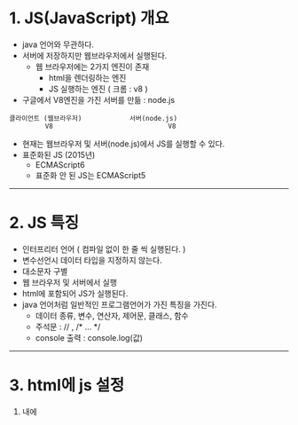 # 1. JS(JavaScript) 개요

- java 언어와 무관하다.
- 서버에 저장하지만 웹브라우저에서 실행된다.
    - 웹 브라우저에는 2가지 엔진이 존재
        - html을 렌더링하는 엔진
        - JS 실행하는 엔진 ( 크롬 : v8 )
- 구글에서 V8엔진을 가진 서버를 만듦 : node.js

```
클라이언트 (웹브라우저)            서버(node.js)
         V8                             V8             
```

- 현재는 웹브라우저 및 서버(node.js)에서 JS를 실행할 수 있다.
- 표준화된 JS (2015년)
    - ECMAScript6
    - 표준화 안 된 JS는 ECMAScript5

---

# 2. JS 특징

- 인터프리터 언어 ( 컴파일 없이 한 줄 씩 실행된다. )
- 변수선언시 데이터 타입을 지정하지 않는다.
- 대소문자 구별
- 웹 브라우저 및 서버에서 실행
- html에 포함되어 JS가 실행된다.
- java 언어처럼 일반적인 프로그램언어가 가진 특징을 가진다.
    - 데이터 종류, 변수, 연산자, 제어문, 클래스, 함수
    - 주석문 :  // ,  /* … */
    - console 출력 : console.log(값)

---

# 3.  html에 js 설정

1) <head> 내에 <script> 설정

```
<head>
			 <script> 
			 // JS코드...
			 </script> 
</head>
```

2) <body> 내에 <script> 설정

```
<body>
			// html 태그
			 <script> 
			// JS코드...
			 </script> 
</body>
```

3) 외부파일로 설정 

- <head> 내에 <script>로 참조

```
<head>
			 <script src="test.js"> </script> 
</head>
```

---

# 4. 식별자 ( identifier )

: js 코드내의 단어의 개념

- 대소문자 구병
- 첫글자는 반드시 영문자 또는 _, $ 만 지정 가능
- 시스템 정의 식별자(예약어), 사용자 정의 식별자 사용
    - 변수명 : 모두 소문자 권장
    - 상수명 : 모두 대문자 권장
    - 함수명 : 모두 소문자 권장
    - 클래스명 : 첫글자 대문자

---

# 5. 데이터 종류

## 1) 기본 데이터형

- **수치 데이터** : 정수와 실수
    - Number 객체
      
- **문자 데이터** : 문자와 문자열 포함
    - String 객체
    - 홑따옴표/쌍따옴표 구분 X
      
- **논리 데이터** : 참/거짓
    - Boolean 객체 : true/false
    - false 로 처리되는 값
        - 0, “”, null, undefined, NaN
    - 주로 조건문 및 논리연산자에 사용
      
- **undefined** : 변수가 선언후 초기화 안 된 상태
    - Object 객체
      
- **null** : 변수 초기화 된 상태지만 값 없는 상태
    - Object 객체
      
- **NaN** : Not a Number
    - Number 객체
    - 일반적으로 숫자가 아닌 문자열을 수치형으로 변경할 때 발생할 수 있다.
        - 예 > “10”   ⇒   Number.parseInt(”10”)      ⇒   10
            
                   “민지” ⇒   ~~Number.parseInt(”민지”)~~   ⇒   NaN 발생
            


## 2) 참조 데이터형

- **배열** (객체)   :  [  값1, 값2, …  ]
- **JSON (**객체) :  JSON ( JavaScript Object Notation )
    - **{key : value} 형식** ⇒ `{ name: "홍길동", age: 10 }`
- **함수** (function) (객체) : 자바의 메서드 기능
    
    ```
    function 함수명(변수, ...){
    						// 문장
    						return 값;
    }
    ```
    
    - JS의 함수는 데이터로 처리된다.
    - 변수에 저장
    - 리턴값으로 사용
    - 함수 호출시 인자값으로사용
    - 위 3가지 특징을 갖는 함수(객체)를 일급객체(first-class)라 부른다.
        - 일급객체 언어 : JS, Python, 자바(람다)
        
- **클래스** (class) :
    
    ```
    class 클래스명 {
    		// 생성자
    		// 메서드
    }
    new 클래스명();
    ```
    
![image (2)](https://github.com/user-attachments/assets/70a5a71d-6e3a-44d8-ac92-297204506047)

    

---

# 6. **typeof 연산자**

: 데이터 타입을 확인

- `typeof new Cat()   // Cat object`
- `typeof 3.14   // number`

---

# 7. 변수 ( Variable )

: **데이터 저장**

## 1) JS 변수 특징

- **데이터형을 지정하지 않는다.**
    - 임의의 변수에 데이터타입을 제한하지 않기에 하나의 변수에 모든 데이터값을 저장할 수 있다.
    - 간편하지만 개발자 입장에서는 좋지 않음
        - 이를 해결하기 위해 타입스크립트 등장

## 2) 문법 2가지

1. **var 키워드** 
    - OLD 버전
    
    ```
    var 변수명;      // 변수선언, undefined 저장됨
    변수명 = 값;     // 변수 초기화
    var 변수명 = 값; // 변수 선언 및 초기화
    ```
    
    - 특징
        1. **변수 중복가능**
        2. **함수 스코프**를 따른다.
            - 함수에서 사용하는 {}안에서 선언한 것은 밖에서는 사용 불가
            - 함수 제외한 if, for 문 등의 {}는 상관없음
    
2. **let 키워드  (권장**)
    - ES6
    
    ```
    let 변수명;      // 변수선언, undefined 저장됨
    변수명 = 값;     // 변수 초기화
    let 변수명 = 값; // 변수 선언 및 초기화
    ```
    
    - 특징
        1. **변수 중복 불가능**
        2. **블럭 스코프**를 따른다.
            - 모든 {} 안에서 선언한 것은 밖에서 사용 불가

---

# 7. 기본형 변수 vs 참조형 변수

## 1) 기본형 변수

: 기본형 데이터를 저장하는 변수

- `let n = 10;`
- **call by value**
    - 값을 전달하기에 기존 변수에 다른 영향이 가지 않는다.

## 2) 참조형 변수

: 참조형 데이터를 저장하는 변수

- `let n2= [10,20,30];`
- **call by reference**
    - 값이 저장된 주소를 전달한다.
    - 따라서 값 변경등이 일어나면 기존의 변수에도 영향이 갈 수 있다.

---

# 8. 상수

: `const 상수명 = 값;`

- **값 변경 불가**
- **상수명 중복 불가**
- **블럭 스코프**를 따른다.
- Front-end 프레임워크 ( React.js (facebook), Vue.js, Angular (google) ) 에서 매우 자주 사용된다.

`주의할 점`

```jsx
// 상수 주의할 점
      const m = [10, 20, 30]; // m에는 배열의 주소가 저장되어 있음
      m[0] = 100; // 그래서 그 주소의 요소값은 변경 가능
      console.log(m);

      m = [100, 200, 300]; // m에 새로운 주소값을 넣었기에Assignment to constant variable 오류 발생 
      // console.log(m);
```

---
# 9. 연산자

- **산술연산자**
    - +
    - -
    - *
    - / : 소수점까지 출력
    - % : 나머지

⇒ 문자열로 된 숫자와의 연산이 가능하다. (  +  제외)

- **+ 로는 문자열로 합해진다.**

```jsx
      console.log("10" + 3); // 103
      console.log(Number.parseInt("10") + 3); // 13
      console.log("10"  -3); // 7
      console.log("10" * 3); // 30
      console.log("10" / 3); // 3.3333333333333335
      console.log("10" % 3); // 1
```

- **대입연산자**
    - =
    - +=
    - -=
    - *=
    - /=
    - %=

- **비교연산자**
    - a == b  |  a ! =  b
    - a > b  |  a >= b
    - a < b  | a <= b
    - **a === b**
        - **`값과 데이터 타입`까지 비교**, identical 연산자
        
        ```jsx
              console.log("10" == 10);  // true
              console.log("10" === 10); // false
        ```
        
        - **`undefined` 비교할 떄는 반드시 === 연산자를 사용**
        
        ```jsx
              let v = undefined;
              console.log(v == undefined); // true
              console.log(v === undefined); // true
        
              let v2 = null;
              console.log(v2 == undefined); // true
              console.log(v2 === undefined); // false
        ```
        
        - 실제값이 null일떄도 undefined와 == 비교를 하면 true 값이 나오기에 === 연산자를 사용해야 한다.
    - **a ! == b**
    
- **논리연산자**
    - && (and)
    - || (or)
    - ! (not)

⇒ JS 에서는 **true/false 가 아닌 임의의 값도 논리값으로 사용**될 수 있다.

- **`false`로 사용되는 5가지의 값**
    - 0,””, null, undefined, NaN

⇒ **A && B** :  중요 ( 리액트에서 자주 사용됨 )

- A가 참이면 B가 반환
- A가 거짓이면 A가 반환

```jsx
console.log(10 && "홍길동"); // 홍길동
console.log(0 && "홍길동");  // 0
```

**A || B**

- A 가 참이면 A 가 반환
- A 가 거짓이면 B 가 반환

**!A**

- A의 반대 반환 ( true ↔ false)

- **증감연산자**
    - ++n  : 전치 증가
    - n++  : 후치 증가
    - - - n  : 전치 감소
    - n - -  : 후치 감소
    
    ```jsx
          let n = 10;
          console.log(n++); // 10
          console.log(++n); // 12
    
          console.log(n--); // 12
          console.log(--n); //10
    
          let n2 = 10;
          let result = ++n2; // 11
          console.log(result, n2); // 11, 11
    
          let n3 = 10;
          let result2 = n3++; // 10
          console.log(result2, n3); // 10, 11
    ```
    

- 3항 연산자
    - (조건식) ? 참 : 거짓;
        
        `100 > 102 ? "O" : "X”`
        

---
# 10. 문장

## 실행문

- 순차문
- 제어문
    - **조건문  ( if문, if ~ else문, 다중 if문, switch문 )**
        
        ```jsx
              // 1. 단일if문
              if (3 > 2) {
                console.log("true");
              }
        
              console.log("=================");
        
              // 2. if ~ else 문
              if (3 > 20) {
                console.log("true");
              } else {
                console.log("false");
              }
        
              console.log("=================");
        
              // 3. 다중 if문
              let num = 90;
              let grade;
              if (num >= 90) {
                grade = "A";
              } else if (num >= 80) {
                grade = "B";
              } else {
                grade = "C";
              }
              console.log("학점 : ", grade);
        
              console.log("=================");
        
              // 동적으로 값 입력받기
              let num2 = prompt("점수입력");
              num2 = Number.parseInt(num2);
              let grade2;
              if (num2 >= 90) {
                grade2 = "A";
              } else if (num2 >= 80) {
                grade2 = "B";
              } else {
                grade2 = "C";
              }
              console.log("학점 : ", grade2);
              console.log("=================");
        
              // 4. switch문
              let x = "100";
              switch (
                x // 스위치문은 값과 데이터 타입을 같이 비교한다.
              ) {
                case 10:
                  console.log("10");
                  break;
                case 100: {
                  console.log("100");
                  break;
                }
                default:
                  console.log("default");
                  break;
              }
        ```
        
    - **반복문 ( for문, while문 , do ~ while문, foreach 문 )**
        
        ```jsx
              // 1. for문
              for (let i = 0; i < 5; i++) {
                console.log(i);
              }
              console.log("================");
              //2. while문
              let n = 0;
              while (n < 5) {
                n++;
              }
              console.log(n);
              console.log("================");
              // 3. do ~ while문
              let n2 = 1;
              do {
                n2++;
                console.log(n2);
              } while (n2 < 6);
        
              console.log("================");
              
              //4.breka, continue문
              let i = 0;
              for (i = 0; i < 5; i++) {
                if (i == 2) continue;
                if (i == 4) break;
                console.log(i);
              }
        ```
        

## 비실행문

- 주석문 : //, /* … */

---

# 11. 객체종류

## 1) 데이터 관련 객체

### **문자열 객체 ( String )**

https://developer.mozilla.org/ko/docs/Web/JavaScript/Reference/Global_Objects/String

- **`문자열 속성 및 메서드`**
    - **문자열 길이 : lenght 속성**
        
        ```jsx
        let s = "HeLLO";
        
        console.log("1. 문자열 길이 : ", s.length); // 5
        ```
        
    - **문자열 연결 : concat()**
        
        ```jsx
         console.log("3. 문자열 연결 : ", s.concat("!!!")); // HeLLO!!!
         console.log("3. 문자열 연결 : ", s.concat("!!", "~~~")); // HeLLO!!~~~
        ```
        
    - **특정 문자 얻기 : charAt()**
        
        ```jsx
        console.log("2. 특정 문자 얻기 : ", s.charAt(0)); // H
        ```
        
    - **특정 문자 위치 얻기 : indexOf()**
        
        ```jsx
        console.log("4. 특정 문자 위치 얻기: ", s.indexOf("e")); // 1
              console.log("4. 특정 문자 위치 얻기: ", s.indexOf("a")); // 없으면 -1
        ```
        
    - **부분열 :  substring(start, end)  / substr( start, len )**
        
        ```jsx
        console.log("5. 부분열 ", s.substring(0, 4)); //  start, end  //  HeLL
              console.log("5. 부분열 ", s.substr(0, 4)); // start, len // HeLL
        ```
        
    - **소문자 / 대문자 : toLowerCase() / toUpperCase()**
        
        ```jsx
        console.log("6. 소문자 ", s.toLowerCase()); // hello
        console.log("7. 대문자 ", s.toUpperCase());
        
        ```
        
    - **특정값 시작여부 / 종료여부 : startsWith()  /  endsWith()**
        
        ```jsx
        console.log("8. 특정값 시작여부 ", s.startsWith("H")); //  true
              console.log("9. 특정값 종료여부 ", s.endsWith("a")); // false
              console.log("9. 특정값 종료여부 ", s.endsWith("l", 4)); // 문자열 4개(HeLl)의 종료가 l인지 확인 => false
        
        ```
        
    - **특정값 포함 여부 : includes()**
        
        ```jsx
        console.log("10. 특정값 포함 여부 : ", s.includes("e")); // true
        ```
        
    - **치환 :  replace()  /  replaceAll()**
        
        ```jsx
          console.log("11. 치환 : ", s.replace("H", "h")); // heLlO
              console.log("11. 치환 ALL : ", s.replaceAll("L", "l")); // HellO
        ```
        
    - **공백제거 : trim()  /  trimStart()  /  trimEnd()**
        
        ```jsx
         let s2 = "      world     ";
              console.log("12. 공백제거(양쪽) : ", s2.trim()); // world
              console.log("12. 공백제거(왼쪽) : ", s2.trimStart()); // world
              console.log("12. 공백제거(오른쪽) : ", s2.trimEnd()); //        world
        
              console.log("12. 공백제거후 길이 :", s2.trim().length); // 5
        ```
        
    - **구분자로 분리 : split()**
        
        ```jsx
         let s3 = "홍길동/이순신/유관순";
              let result_arr = s3.split("/");
              console.log("13. 구분자로 분리 : ", result_arr, result_arr[0]); // (3) ['홍길동', '이순신', '유관순']0: "홍길동"1: "이순신"2: "유관순"length: 3[[Prototype]]: Array(0) 홍길동
        ```
        
    - **문자열 반복 : repeat()**
        
        ```jsx
        let s4 = "hello";
              console.log("14.문자열 반복 : ", s4.repeat(2)); //hellohello
        ```
        
    - **문자열 길이만큼 채우기 : padStart() /  padEnd()**
        
        ```jsx
        let s5 = "홍길동";
              console.log("15. LPAD : ", s5.padStart(10, "*")); // *******홍길동
              console.log("16. RPAD : ", s5.padEnd(10, "*")); // 홍길동*******
        ```
        
    - **이스케이프 문자**
        
        ```jsx
              // aaa"bbb
              console.log("aaa'bbb"); // aaa'bbb
              console.log("aaa\tbbb"); // aaa	bbb
              console.log("aaa\nbbb"); // aaa
              // bbb
              console.log("aaa\\nbbb"); // aaa\nbbb
        ```
        

### **수치 객체 ( Number )**

https://developer.mozilla.org/ko/docs/Web/JavaScript/Reference/Global_Objects/Number

- **`수치 속성 및 메서드`**
    - **최대값 / 최소값  :  MAX_VALUE / MIN_VALUE**
        
        ```jsx
         // 1. 수치 데이터 생성 방벙
              let n = 100;
              let n2 = Number(100);
              let n3 = new Number(100);
        
              console.log(n, n2, n3); // 100 100 Number {100}
        
              // 속성 및 메서드
              console.log("1. 최대값 : ", Number.MAX_VALUE); // 1.7976931348623157e+308
              console.log("2. 최소값 : ", Number.MIN_VALUE); // 5e-324
        ```
        
    - **문자열로 변경  :  toString()**
        
        ```jsx
         let n4 = 10;
              console.log("3. 문자열로 변경(10진수) : ", n4.toString()); // 10
              console.log("3. 문자열로 변경(2진수) : ", n4.toString(2)); // 1010
              console.log("3. 문자열로 변경(8진수) : ", n4.toString(8)); // 12
              console.log("3. 문자열로 변경(16진수) : ", n4.toString(16)); // a
        ```
        
    - **문자열로 고정 소수점 표기법  :  toFixed()**
        
        ```jsx
         let n5 = 3.141586;
              console.log("4. 문자열로 고정 소수점 표기법 : ", n5.toFixed()); //  3
              console.log("4. 문자열로 고정 소수점 표기법 : ", n5.toFixed(2)); // 3.14
              console.log("4. 문자열로 고정 소수점 표기법 : ", n5.toFixed(4)); // 3.1416 => 반올림됨
        ```
        
    - **NaN 여부  :  isNaN()**
        
        ```jsx
              console.log("5. NaN 이냐 : ", Number.isNaN(NaN)); // true
              console.log("5. NaN 이냐 : ", Number.isNaN(null)); // false
              console.log("5. NaN 이냐 : ", Number.isNaN(undefined)); // false
              console.log("5. NaN 이냐 : ", Number.isNaN("홍길동")); // false
              console.log("5. NaN 이냐 : ", Number.isNaN(10)); // false
        
        ```
        
    - **정수 여부  :  isInteger()**
        
        ```jsx
                   console.log("6. 정수인가? :  ", Number.isInteger(NaN)); //  false
              console.log("6. 정수인가? :  ", Number.isInteger(null)); //  false
              console.log("6. 정수인가? :  ", Number.isInteger(undefined)); //  false
              console.log("6. 정수인가? :  ", Number.isInteger(10)); // true
              console.log("6. 정수인가? :  ", Number.isInteger(3.14)); //  false
              console.log("6. 정수인가? :  ", Number.isInteger(-10)); // true
              console.log("6. 정수인가? :  ", Number.isInteger("10")); //  false
        ```
        
    - **문자열을 정수/실수로 변환   :  parseInt()  /   parseFloat()**
        
        ```jsx
        // "10" -> 10
              console.log("7. 문자열을 정수로 반환 : ", Number.parseInt("10") + 10); // 20
        
              // "3.14" -> 3.14
              console.log("8. 문자열을 실수로 반환 : ", Number.parseFloat("3.14") + 10); //  13.14
        ```
        

### **날짜 객체 ( Date )**

https://developer.mozilla.org/ko/docs/Web/JavaScript/Reference/Global_Objects/Date

- **`날짜 생성 및 메서드`**
    - **날짜 데이터 생성**
        
        ```jsx
          // 날짜 데이터 생성 방법
              let d = new Date(); // 객체로 반환
              let d2 = Date(); // 문자열
              let d3 = Date.now();
              console.log(d); // Thu Dec 19 2024 14:17:44 GMT+0900 (한국 표준시)
              console.log(d2); // Thu Dec 19 2024 14:17:44 GMT+0900 (한국 표준시)
              console.log(d3); // 1970/0101/00:00:00 ~ 현재시간 까지 시간을 밀리세컨즈로 반환 : 1734585505861
        ```
        
    - **toString()**
        
        ```jsx
         console.log("1. toString() : ", d.toString()); // Thu Dec 19 2024 14:23:08 GMT+0900 (한국 표준시)
              console.log("2. toDateString() : ", d.toDateString()); // Thu Dec 19 2024
              console.log("3. toISOString() : ", d.toISOString()); // 2024-12-19T05:22:57.377Z
              console.log("3. toISOString() : ", d.toISOString().slice(0, 10)); //  2024-12-19
        ```
        
    - **날짜 및 시간 데이터 얻기**
        
        ```jsx
         console.log("4. getFullYear()", d.getFullYear()); //2024
              console.log("5. getMonth() :", d.getMonth() + 1); // 12
              console.log("6. getDate() : ", d.getDate()); // 19
              console.log("7. getMinutes() : ", d.getMinutes()); // 36
        ```
        

### **Boolean 객체**

https://developer.mozilla.org/ko/docs/Web/JavaScript/Reference/Global_Objects/Boolean

```jsx
      // 불린 객체 생성 방법

      // false로 처리되는 값
      let b1 = new Boolean(0); // 객체가 나옴
      let b2 = Boolean("");
      let b3 = Boolean(null);
      let b4 = Boolean(undefined);
      let b5 = Boolean(NaN);
      console.log(b1, b1.valueOf(), b1.toString()); // Boolean {false} false 'false'
      console.log(b2, b3, b4, b5); // false false false false

      if (b1.toString()) {
        // 문자열이 들어가기에 false 아님
        console.log("AAA"); //AAA
      }

      if (b1.valueOf()) {
        // false 임
        console.log("BBB");
      }

      // true 처리되는 값
      let v = Boolean(10);
      let v2 = Boolean("aaa");
      let v3 = Boolean([]);
      let v4 = Boolean({});
      console.log(v, v2, v3, v4); // true true true true
```

### **배열 객체 ( Array )**

https://developer.mozilla.org/ko/docs/Web/JavaScript/Reference/Global_Objects/Array

- 자바의 ArrayList와 유사하다.
- 배열의 크기 변경이 가능하고, 저장되는 데이터 타입 무관
- **`배열 메서드`**
    - **map 함수**
        
        : 배열 안의 요소들을 가공할 떄 사용하는 함수
        
        ```jsx
              let y = ["hello", "world", "happy"];
              let result4 = y.map((item, index, array) => {
                return item.toUpperCase();
              });
              console.log(result4);  // ['HELLO', 'WORLD', 'HAPPY']
        ```
        
    - **filter 함수**
        
        : 배열 안의 요소들 중 조건에 일치하는 값을 찾을 때 사용하는 함수
        
        ```jsx
        let x2 = [10, 11, 20, 21, 30, 31];
              let result3 = x2.filter((ele, index, array) => {
                return ele % 2 == 0; // 짝수인 값만 반환
              });
              console.log("짝수만 : ", result3); // [10, 20, 30] => 배열로 반환됨
        ```
        
    - **split 함수**
        
        : 문자열을 구분자 기준으로 나누어 배열로 반환하는 함수
        
        ```jsx
         let y3 = "hello World !!";
         console.log(y3.split(" ")); // ['hello', 'World', '!!']
        ```
        
    - **join 함수**
        
        : 배열 안의 값들을 하나의 문자열로 합치는 함수
        
        - 구분자를 지정해서 합칠 수 있다.
        
        ```jsx
        let y2 = ["hello", 2, "happy"];
        let result5 = y2.join(" "); // 구분자 공백하나 지정함
        console.log(result5); // hello 2 happy
        ```
        
    - **fill 함수**
        
        : 배열값들을 지정한 값으로 변경(채우기)하는 함수
        
        ```jsx
        let y4 = [1, 2, 3, 4, 5];
        console.log(y4.fill(100)); // [100, 100, 100, 100, 100]
        console.log(y4.fill(99, 2)); // (채울값, 시작인덱스)  [100, 100, 99, 99, 99]
        console.log(y4.fill(88, 0, 3)); // (채울값, 시작인덱스, 끝인덱스)  [88, 88, 88, 99, 99]
        ```
        
    - **Array.from()**
        
        : 배열이 아닌 것을 배열로 만들어 반환
        
        ```jsx
         console.log("8. Arrray.from() ");
              let y6 = "hello";
              console.log(Array.from(y6)); // ['h', 'e', 'l', 'l', 'o']
        
              let result6 = Array.from(y6, (s) => {
                return s.toUpperCase(); // y6 요소들을 한번씩 순회함
              });
              console.log(result6); // ['H', 'E', 'L', 'L', 'O']
        ```
        
    - **Arrray.isArray()**
        
        : 배열인지 아닌지 boolean값으로 반환
        
        ```jsx
        console.log("9. 배열인지 여부 : Arrray.isArray(배열) ");
        console.log(Array.isArray([1, 2, 3])); // true
        console.log(Array.isArray([])); // true
        console.log(Array.isArray("AAA")); // false
        ```
        
    - **spread 연산자**
        
        : `let x = [ …배열 ];`
        
        ```jsx
        let x = [10, 20, 30];
        
              // 1. 배열값 복사
              let copy_x = [...x];
              copy_x[0] = 100;
              console.log(copy_x); // [100, 20, 30]
        
              // 2. 기본배열에 값 추가
              let x2 = [10, 20, 30];
              let new_x2 = [0, ...x2, 40, 50];
              console.log(new_x2); //[0, 10, 20, 30, 40, 50]
        
              // 3. 배열 연결
              let x3 = [10, 20, 30];
              let x4 = [100, 200, 300];
              let result = [...x3, ...x4];
              console.log(result); // [10, 20, 30, 100, 200, 300]
        
              //4. 문자열 --> 배열로 변경
              console.log([..."hello"]); // ['h', 'e', 'l', 'l', 'o']
        ```

### **JSON 객체**

`: { key : value, key : value }`

- value 값은 JS이 모든 데이터형 가능
    
    ```jsx
    // JSON 생성
          let person = {
            name: "홍길동",
            age: 20,
            email: ["a@naver.com", "b@google.com"],
            phone: {
              mobile: "010",
              tel: "051",
            },
    
            // 메서드 (객체 안의 함수)
            setName: function (n) {
              this.name = n;
            },
            getName: function () {
              return this.name;
            },
          };
    ```
    
- 접근은 **.(dot)** 또는 **연관배열** 사용 가능
    - **.(dot)으로 접근**
        
        ```jsx
        person.setName("홍길동");
              console.log(person.getName()); // 홍길동
              console.log(
                person.name,
                person.age,
                person.email,
                person.phone.mobile,
                person.phone.tel
              ); // 홍길동 20 (2) ['a@naver.com', 'b@google.com'] 010 051
        ```
        
    - **연관배열로 접근**
        
        ```jsx
         // 나. ["property의 key"] (연관 배열)
              console.log(
                person["name"],
                person["age"],
                person["email"],
                person["phone"]
              ); // 홍길동 20 (2) ['a@naver.com', 'b@google.com'] {mobile: '010', tel: '051'}
        ```
        
        - **연관배열 특징: 변수로 사용 가능**
            
            ```jsx
             // 연관 배열의 특징은 변수로 사용 가능하다는 점 => 동적으로 필요한 값을 지정가능
                  let xxx = "name";
                  let xxx2 = "age";
                  console.log(person[xxx], person[xxx2]); // 홍길동 2
            ```
            
- value 값 지정시 변수 사용이 가능
    - key와 vlaue로 지정한 변수 이름이 같으면 key만 지정할 수 있다.
        
        ```jsx
        // JSON 생성
              let name = "홍길동";
              let age = 20;
              let email2 = ["a@naver.com", "b@google.com"];
              let phone = {
                mobile: "010",
                tel: "051",
              };
              let person = {
                name, // name: name
                age, //  age: age
                email: email2,
                phone,
              };
              console.log(person.name, person.age); // 홍길동 20
        ```
        
- key 값도 변수로 지정해서 사용 가능
    
    ```jsx
     // JSON 생성
          let name = "홍길동";
          let xxx = "age";
          let yyy = "address";
          let person = {
            name,
            [xxx]: 20,
            // address1 : "서울",
            // address2 : "부산",
            [yyy + "1"]: "서울",
            [yyy + "2"]: "부산",
            email: ["a@naver.com", "b@google.com"],
            phone: {
              mobile: "010",
              tel: "051",
            },
          };
          console.log(person.age, 
                      person.address1, person.address2); // 20 '서울' '부산'
    ```
    
- JSON  < — > 문자열
    - JSON   →  문자열 : `JSON.stringfy(json)`
    - 문자열 →  JSON   : `JSON.parse(str)`
- JSON의 set, get
    - JSON 객체의 메서드에 set, get 키워드를 줘서 속성으로 사용할 수 있다.
    
    ```jsx
          let person = {
            name: "홍길동",
            age: 20,
    
            // set, get을 지정하면 메서드로 동작하지 않고 속성으로 동작된다.
            set setName(n) {
              this.name = n;
            },
    
            get getName() {
              return this.name;
            },
          };
    
          // person.setName("이순신");
          // console.log(person.getName());
    
          // 속성처럼 접근해야 한다.
          person.setName = "이순신";
          console.log(person.getName); // 이순신
    ```

  ### **Object 객체**

- `Object.keys(json)`
    
    : JSON의 key값을 배열로 반환
    
- `Object.values(json)`
    
    : JSON의 value가 value값을 배열로 반환
    
- `Object.entries(json)`
    
    : [key, value] 쌍으로 반환
    

## 2) 웹브라우저 관련 객체 ( Browser Object Model : BOM )

- **Window 객체** : 웹 브라우저의 창(윈도우)를 관리하는 객체 == 전역객체
    - https://developer.mozilla.org/ko/docs/Web/API/Window
- **Screen 객체** : 웹 브라우저의 화면(너비, 높이)를 관리하는 객체
    - https://developer.mozilla.org/en-US/docs/Web/API/Screen
    ![image (6)](https://github.com/user-attachments/assets/232731ee-1363-4ab5-98aa-0f751674b53e)


- **Navigator 객체** : 웹 브라우저를 관리하는 객체
    - https://developer.mozilla.org/ko/docs/Web/API/Navigator
- **History 객체** : 웹 브라우저의  기록(뒤로가기/앞으로 가기)을 관리하는 객체
    - https://developer.mozilla.org/ko/docs/Web/API/History
- **Location 객체** : 웹 브라우저의 URL 항목을 관리하는 객체
    - https://developer.mozilla.org/ko/docs/Web/API/Location

⇒ 특징 : **웹 브라우저를 open하면 5개의 BOM 객체가 자동으로 생성**이 된다.

```jsx
let window = new **Window**();
let screen = new **Screen**();
let navigator = new **Navigator**();
let history = new **History**();
let location = new **Location**();
```

- screen, navigator. history, location은 Window 객체의 속성으로 되어 있다. 따라서  `window.screen` 으로 사용해야 한다.
    - 하지만 Window는 전역객체 이기에 window 속성을 생략할 수 있다.

### 실습

- **window 객체**
    
    부모창에서 현재창 닫기, 자식창 열기&닫기 / 자식창에서 현재창 닫기, 부모창 닫기 구현
    

```jsx
// 부모창
<!DOCTYPE html>
<html lang="en">
  <head>
    <meta charset="UTF-8" />
    <meta name="viewport" content="width=device-width, initial-scale=1.0" />
    <title>window 객체</title>
    <style>
      button {
        font-size: 2rem;
      }
    </style>
    <script>
      console.log(window);

      let childWin;
      function child_open() {
        childWin = window.open(
          "child.html",
          "",
          "left=100,top=100,width=300,height=300"
        );
      }

      function child_close() {
        childWin.close();
      }

      function current_close() {
        window.close();
        // close();
      }
    </script>
  </head>
  <body>
    <button onclick="child_open()">자식창 열기</button> <br />
    <button onclick=" child_close()">자식창 닫기</button> <br />
    <button onclick="current_close()">현재창 닫기</button> <br />
  </body>
</html>

```

```jsx
// 자식창
<!DOCTYPE html>
<html lang="en">
  <head>
    <meta charset="UTF-8" />
    <meta name="viewport" content="width=device-width, initial-scale=1.0" />
    <title>child</title>
  </head>
  <script>
    function current_close() {
      window.close();
    }

    // 자식창을 오픈한 부모 == opener
    function parent_close() {
      opener.close();
    }
  </script>
  <body>
    <h1>자식창</h1>
    <button onclick="current_close()">현재창 닫기</button>
    <button onclick="parent_close()">부모창 닫기</button>
  </body>
</html>
```

## 3) html 문서 관련 객체 ( Document Object Model : DOM )

- **Document 객체**
    
    : html 문서를 관리하는 객체
    
    - 웹 브라우저에서 html문서를 렌더링하면 자동으로 **`DOM 객체`**가 생성된다.
    - `var documnet = new Document();`
        - `documnet` 는 Window 객체의 속성으로 되어있다.

---
# 12. 함수 (function)

## 1) 역할

- 기능 처리 ( 자바의 메서드 역할 담당 )
- JSON객체 또는 클래스안에서 함수가 정의되면 메서드(method)라고 부른다.

## 2) 함수 작성 방법

### 함수 선언식 ( 이름있는 함수 )

- JS 실행전에 생성된다. 따라서 함수정의 전에 호출이 가능하다.

```jsx
function 함수명([변수, ...]){
				문장;
				[return 값;]
}
```

### 함수 표현식 ( 이름없는 함수 )

- 변수명이 함수명 대신 사용된다.
- JS 실행할 때 생성된다. 반드시 함수정의 후 호출이 가능하다.

```jsx
변수명 = function([변수, ...]){
								문장;
								[return 값;]
			};
```

## 3) 함수 특징

- **반드시 호출**해야 된다.
    
    함수가 수행된 이후에는 **호출한 곳으로 돌아온다.**
    
- 호출할 때 인자값을 설정할 수 있고, 돌아올 때는 **리턴값** 하나만 가져올 수 있다.
- **호출할 떄 인자값의 갯수와 파라미터 갯수가 달라도 된다.**
    
    ```jsx
     function fun2(n, n2, n3) {
            console.log(n, n2, n3);
          }
    
    fun2(1, 2, 3, 4); // 1 2 3
    fun2(10); // 10 undefined undefined
    fun2(1, 2); // 1 2 undefined
    ```
    
    - 인자값이 더 적은 경우에 함수의 파라미터 변수에는 undefined 가 저장된다. 이떄, **파라미터에 초기값을 설정(default 파라미터)**할 수 있다.
        
        ```jsx
         function fun2(**n = 10, n2= 20, n3= 30**) {
                console.log(n, n2, n3);
              }
        
        fun2(); // 10 20 30
        fun2(100); // 100 20 30
        fun2(100, 200); // 100 200 30
        ```
        
    - 인자값이 더 많은 경우엔 전달되는 인자값이 소실된다. **소실되는 인자값은 `rest 연산자`를 통해 배열로 전달 받을 수 있다.**
        
        ```jsx
        function fun2(n = 10, n2 = 20, ...n3) {
                console.log(n, n2, n3);
              }
        
        fun2(10, 20, 30, 40, 50); // 10 20 Array(3)
        ```
        
- **인자값으로 배열의 요소를 전달할 때 spread 연산자 사용** 가능하다.
    
    ```jsx
    function fun2(n, n2) {
            console.log(n, n2);
         }
    
    let arr = [10, 20];
    
    // fun2( arr[0], arr[1] );
    **fun2(...arr);**
    ```
    

## 4) 함수 기능에 따른 4가지 형태

### 파라미터 없고 리턴값 없는 형태

```jsx
      // 1. 파라미터 없고 리턴값 없는 형태
      function fun() {
        console.log("fun");
      }

      fun(); // fun

      let fun2 = function () {
        console.log("fun2");
      };

      fun2(); // fun2
```

### 파라미터 있고 리턴값 없는 형태

```jsx
      // 2. 파라미터 있고 리턴값 없는 형태
      function fun3(x) {
        console.log("fun3", x);
      }

      fun3(10); // fun3 10

      let fun4 = function (y1, y2) {
        console.log("fun4", y1, y2);
      };

      fun4(100, 200); // fun4 100 200
```

### 파라미터 없고 리턴값 있는 형태

```jsx
      // 3. 파라미터 없고 리턴값 있는 형태
      function fun5() {
        return "return";
      }

      let return_value1 = fun5();
      console.log(return_value1); // return

      let fun6 = function () {
        return 100;
      };

      let return_value2 = fun6();
      console.log(return_value2); // 100
```

### 파라미터 있고 리턴값 있는 형태

```jsx
	     // 4. 파라미터 있고 리턴값 있는 형태
      function fun7(n) {
        return n * 100;
      }

      let return_value3 = fun7(10);
      console.log("10 * 100 = ", return_value3); // 10 * 100 =  1000

      let fun8 = function (m) {
        return m + "을 받았습니다.";
      };

      let return_value4 = fun8(200);
      console.log(return_value4); // 200을 받았습니다.
```

## 5) JS 함수는 일급객체

: 일급객체의 핵심개념은 **JS의 함수를 `데이터`로 처리한다는 점** 

- 함수를 변수에 저장
    
    ```jsx
          // 가. 함수를 변숭에 저장
          // - 함수 선언식
          function fun() {
            console.log("fun");
          }
          // 위 코드는 내부적으로 var fun = 함수객체;
    
          let x = fun; // 변수 x는 fun 함수와 같은 주소값을 가지게 된다.
          x(); // fun
          // fun();
    
          // - 함수 표현식
    
          let fun2 = function () {
            console.log("fun2");
          };
    
          let x2 = fun2;
          x2(); // fun2
          // fun2();
    ```
    
- 함수를 함수 호출시 인자값으로 넣을 수 있다. ( 예 > 콜백함수 )
    
    ```jsx
          // 나. 함수 호출시 인자값으로 사용할 수 있다.
          function fun() {
            console.log("fun");
          }
    
          let fun2 = function (x) {
            // 파라미터 x변수에 fun함수 주소값 저장
            x(); // fun      => fun함수 호출
            console.log("fun2"); // fun2
          };
    
          fun2(fun); // 인자값으로 함수 전달 => fun() 전달 아님 주의
    
          var fun4 = function () {
            console.log("fun4");
          };
    
          var fun5 = function (y) {
            y();
          };
    
          fun5(fun4); // fun4
    ```
    
- 함수를 리턴값으로 사용할 수 있다. ( 예> 중첩함수 )
    
    ```jsx
          // 다. 함수를 리턴값으로 사용할 수 있다. ( 예> 중첩함수 )
          function fun() {
            console.log("fun");
          }
    
          function fun2() {
            return fun;
          }
    
          let result = fun2();
          result(); // fun\
    
          function fun3() {
            return function () {
              console.log("fun3");
            };
          }
    
          let result2 = fun3();
          result2(); // fun3
    ```
    

---

# 13. arrow 함수 ( ⇒ )

: 함수 선언식 및 표현식 모두 **`arrow 함수`**로 표현한다. 

- 디폴트 파라미터 및 rest 파라미터 다 사용 가능

### 파라미터 없고 리턴값 없는 형태

```jsx
      // 1. 파라미터 없고 리턴값 없는 형태
      function fun() {
        console.log("일반 fun");
      }

      fun(); // 일반 fun

      var fun = () => {
        console.log("arrow fun");
      };

      fun(); //arrow fun
```

### 파라미터 있고 리턴값 없는 형태

```jsx
      // 2. 파라미터 있고 리턴값 없는 형태
      function fun2(x) {
        console.log("일반 fun2", x);
      }

      fun2(10); // 일반 fun2 10

      var fun2 = (y) => console.log("arrow fun2", y);

      fun2(100); // arrow fun2 100

      var fun3 = (x, y) => console.log(x, y);
      fun3(10, 20); // 10 20
```

### 파라미터 없고 리턴값 있는 형태

```jsx
      // 3. 파라미터 없고 리턴값 있는 형태
      function fun4() {
        return "일반 fun4";
      }

      let return_value1 = fun4();
      console.log(return_value1); // 일반 fun4

      var fun4 = () => "arrow fun4";

      let return_value2 = fun4();
      console.log(return_value2); // arrow fun4
```

### 파라미터 있고 리턴값 있는 형태

```jsx
      // 4. 파라미터 있고 리턴값 있는 형태
      function fun5(n) {
        return "일반 fun5  10 * 100 = " + n * 100;
      }

      let return_value3 = fun5(10);
      console.log(return_value3); // 일반 fun5  10 * 100 = 1000

      var fun5 = (m) => "arrow fun5 " + m + "을 받았습니다.";

      let return_value4 = fun5(200);
      console.log(return_value4); // arrow fun5 200을 받았습니다.
```

---

# 14. generator 함수

## 1) 문법

```jsx
function* fun(){
			문장1;
			yield
			문장2;
			yield	
 }
```

## 2) 특징

- **함수를 호출하면** 함수가 실행되지 않고 **Generator 객체를 반환**한다.
- 함수를 실행하려면 **`next() 메서드`**를 호출해야 한다.
- 함수 블럭내의 **실행문을 분할해서** 실행할 수 있다.
    - **`yield 키워드`를 사용**한다.
- yield 사용시 값을 지정할 수 있고, next() 호출시 **yield에 지정한 값을 JSON 표현식으로 반환**받을 수 있다.
- **generator 중단하기  ⇒  `return() 메서드` 사용**

## 3) 활용

: 대용량 데이터 처리시 한번에 처리하는 것이 아니고 단계적으로 처리할 때 주로 사용한다. ( 머신러닝, 딥러닝 )

```jsx
      // generator 함수 - 활용(대용량 대아터)
      function* fun(s) {
        // 5글자씩 끊어서 대문자로 변경
        yield s.substring(0, 5).toUpperCase();
        yield s.substring(5, 10).toUpperCase();
        yield s.substring(10, 15).toUpperCase();
      }
 
      // 대용량 문자열 데이터라고 가정
      var gen = fun("HelloWorldHappy");
      console.log(gen.next().value); // HELLO
      console.log(gen.next().value); // WORLD
      console.log(gen.next().value); // HAPPY
```

---
# 15. 즉시호출 함수

: **함수를 정의하는 동시에 호출하는 방법**

- 문법

`(function(){ ... })();   // x();` 

```jsx
(function () {
        console.log("hi");
  })(); // hi
```

---

# 16. 콜백함수와 중첩함수

## 콜백함수란?

: 사용자가 직접 호출하는 것이 아니라 시스템에게 함수명을 전달해 **특정 시점에 시스템이 함수명을 이용해 호출하는 함수를 의미한다.**

## 중첩함수란?

: **함수 내의 또 다른 함수**를 의미한다. 자바에서의 중첩 클래스 용도와 비슷하다.

